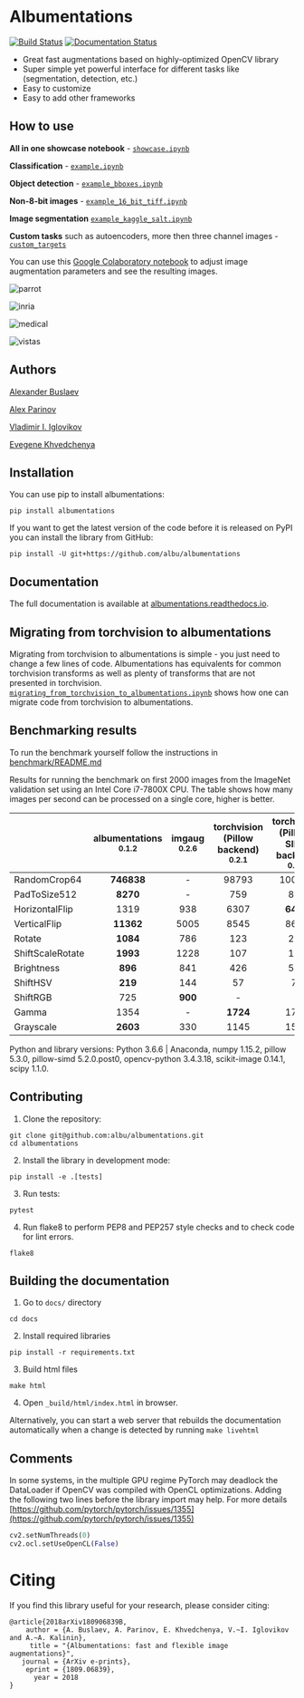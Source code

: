 # Albumentations
[![Build Status](https://travis-ci.org/albu/albumentations.svg?branch=master)](https://travis-ci.org/albu/albumentations)
[![Documentation Status](https://readthedocs.org/projects/albumentations/badge/?version=latest)](https://albumentations.readthedocs.io/en/latest/?badge=latest)

* Great fast augmentations based on highly-optimized OpenCV library
* Super simple yet powerful interface for different tasks like (segmentation, detection, etc.)
* Easy to customize
* Easy to add other frameworks


## How to use

**All in one showcase notebook** - [`showcase.ipynb`](notebooks/showcase.ipynb)

**Classification** - [`example.ipynb`](notebooks/example.ipynb)

**Object detection** - [`example_bboxes.ipynb`](notebooks/example_bboxes.ipynb)

**Non-8-bit images** - [`example_16_bit_tiff.ipynb`](notebooks/example_16_bit_tiff.ipynb)

**Image segmentation** [`example_kaggle_salt.ipynb`](notebooks/example_kaggle_salt.ipynb)

**Custom tasks** such as autoencoders, more then three channel images - [`custom_targets`](https://gist.github.com/poxyu/799b359d7f87205b7c4288691ab019dc)

You can use this [Google Colaboratory notebook](https://colab.research.google.com/drive/1JuZ23u0C0gx93kV0oJ8Mq0B6CBYhPLXy#scrollTo=GwFN-In3iagp&forceEdit=true&offline=true&sandboxMode=true)
to adjust image augmentation parameters and see the resulting images.

![parrot](https://habrastorage.org/webt/bd/ne/rv/bdnerv5ctkudmsaznhw4crsdfiw.jpeg)

![inria](https://habrastorage.org/webt/su/wa/np/suwanpeo6ww7wpwtobtrzd_cg20.jpeg)

![medical](https://habrastorage.org/webt/1i/fi/wz/1ifiwzy0lxetc4nwjvss-71nkw0.jpeg)

![vistas](https://habrastorage.org/webt/rz/-h/3j/rz-h3jalbxic8o_fhucxysts4tc.jpeg)

## Authors
[Alexander Buslaev](https://www.linkedin.com/in/al-buslaev/)

[Alex Parinov](https://www.linkedin.com/in/alex-parinov/)

[Vladimir I. Iglovikov](https://www.linkedin.com/in/iglovikov/)

[Evegene Khvedchenya](https://www.linkedin.com/in/cvtalks/)

## Installation
You can use pip to install albumentations:
```
pip install albumentations
```

If you want to get the latest version of the code before it is released on PyPI you can install the library from GitHub:
```
pip install -U git+https://github.com/albu/albumentations
```

## Documentation
The full documentation is available at [albumentations.readthedocs.io](https://albumentations.readthedocs.io/en/latest/).


## Migrating from torchvision to albumentations

Migrating from torchvision to albumentations is simple - you just need to change a few lines of code. 
Albumentations has equivalents for common torchvision transforms as well as plenty of transforms that are not presented in torchvision.
[`migrating_from_torchvision_to_albumentations.ipynb`](notebooks/migrating_from_torchvision_to_albumentations.ipynb) shows how one can migrate code from torchvision to albumentations.


## Benchmarking results
To run the benchmark yourself follow the instructions in [benchmark/README.md](benchmark/README.md)

Results for running the benchmark on first 2000 images from the ImageNet validation set using an Intel Core i7-7800X CPU.
The table shows how many images per second can be processed on a single core, higher is better.

|                  | albumentations <br><small>0.1.2</small>| imgaug<br><small>0.2.6</small> | torchvision <br>(Pillow backend)<br><small>0.2.1</small> | torchvision<br>(Pillow-SIMD backend)<br><small>0.2.1</small>  | Keras<br><small>2.2.4</small>  |
|------------------|:--------------:|:------:|:--------------------------------:|:------------------------------------:|:-----:|
| RandomCrop64     | **746838**     | -      | 98793                            | 100889                               | -     |
| PadToSize512     | **8270**       | -      | 759                              | 823                                  | -     |
| HorizontalFlip   | 1319           | 938    | 6307                             | **6495**                             | 1025  |
| VerticalFlip     | **11362**      | 5005   | 8545                             | 8651                                 | 11108 |
| Rotate           | **1084**       | 786    | 123                              | 210                                  | 37    |
| ShiftScaleRotate | **1993**       | 1228   | 107                              | 188                                  | 40    |
| Brightness       | **896**        | 841    | 426                              | 567                                  | 199   |
| ShiftHSV         | **219**        | 144    | 57                               | 73                                   | -     |
| ShiftRGB         | 725            |**900** | -                                | -                                    | 663   |
| Gamma            | 1354           | -      | **1724**                         | 1713                                 | -     |
| Grayscale        | **2603**       | 330    | 1145                             | 1544                                 | -     |


Python and library versions: Python 3.6.6 | Anaconda, numpy 1.15.2, pillow 5.3.0, pillow-simd 5.2.0.post0, opencv-python 3.4.3.18, scikit-image 0.14.1, scipy 1.1.0.


## Contributing
1. Clone the repository:
```
git clone git@github.com:albu/albumentations.git
cd albumentations
```
2. Install the library in development mode:
```
pip install -e .[tests]
```
3. Run tests:
```
pytest
```
4. Run flake8 to perform PEP8 and PEP257 style checks and to check code for lint errors.
```
flake8
```

## Building the documentation
1. Go to `docs/` directory
```
cd docs
```
2. Install required libraries
```
pip install -r requirements.txt
```
3. Build html files
```
make html
```
4. Open `_build/html/index.html` in browser.

Alternatively, you can start a web server that rebuilds the documentation
automatically when a change is detected by running `make livehtml`


## Comments
In some systems, in the multiple GPU regime PyTorch may deadlock the DataLoader if OpenCV was compiled with OpenCL optimizations. Adding the following two lines before the library import may help. For more details [https://github.com/pytorch/pytorch/issues/1355](https://github.com/pytorch/pytorch/issues/1355) 

```python
cv2.setNumThreads(0)	
cv2.ocl.setUseOpenCL(False)
```

# Citing

If you find this library useful for your research, please consider citing:

```
@article{2018arXiv180906839B,
    author = {A. Buslaev, A. Parinov, E. Khvedchenya, V.~I. Iglovikov and A.~A. Kalinin},
     title = "{Albumentations: fast and flexible image augmentations}",
   journal = {ArXiv e-prints},
    eprint = {1809.06839}, 
      year = 2018      
}
```
